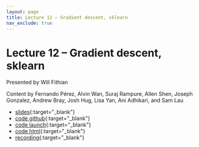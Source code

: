 ```yaml
---
layout: page
title: Lecture 12 – Gradient descent, sklearn
nav_exclude: true
---
```


# Lecture 12 – Gradient descent, sklearn

Presented by Will Fithian

Content by Fernando Pérez, Alvin Wan, Suraj Rampure, Allen Shen, Joseph Gonzalez, Andrew Bray, Josh Hug, Lisa Yan, Ani Adhikari, and Sam Lau

- [slides](https://docs.google.com/presentation/d/1PAiek36sXP5YexwlubLgy4w1rp0O91g4E3YmJ2yBuT8/edit?usp=sharing){:target="_blank"}
- [code github](https://github.com/DS-100/fa22/blob/main/lec/lec12/lec12.ipynb){:target="_blank"}
- [code launch](https://data100.datahub.berkeley.edu/hub/user-redirect/git-pull?repo=https%3A%2F%2Fgithub.com%2FDS-100%2Ffa22&branch=main&urlpath=lab%2Ftree%2Ffa22%2Flec%2Flec12%2Flec12.ipynb){:target="_blank"}
- [code html](../../resources/assets/lectures/lec12/lec12.html){:target="_blank"}
- [recording](https://bcourses.berkeley.edu/courses/1518286/external_tools/78985){:target="_blank"}